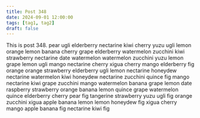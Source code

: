 ```yaml
---
title: Post 348
date: 2024-09-01 12:00:00
tags: [tag1, tag2]
draft: false
---
```

This is post 348.
pear
ugli
elderberry
nectarine
kiwi
cherry
yuzu
ugli
lemon
orange
lemon
banana
cherry
grape
elderberry
watermelon
zucchini
kiwi
strawberry
nectarine
date
watermelon
watermelon
zucchini
yuzu
lemon
grape
lemon
ugli
mango
nectarine
cherry
xigua
cherry
mango
elderberry
fig
orange
orange
strawberry
elderberry
ugli
lemon
nectarine
honeydew
nectarine
watermelon
kiwi
honeydew
nectarine
zucchini
quince
fig
mango
nectarine
kiwi
grape
zucchini
mango
watermelon
banana
grape
lemon
date
raspberry
strawberry
orange
banana
lemon
quince
grape
watermelon
quince
elderberry
cherry
pear
fig
tangerine
strawberry
yuzu
ugli
fig
orange
zucchini
xigua
apple
banana
lemon
lemon
honeydew
fig
xigua
cherry
mango
apple
banana
fig
nectarine
kiwi
fig
